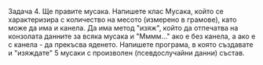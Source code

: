 Задача 4. Ще правите мусака. Напишете клас Мусака, който се характеризира с количество на месото (измерено в грамове), като може да има и канела. Да има метод "изяж", който да отпечатва на конзолата данните за всяка мусака и "Мммм..." ако е без канела, а ако е с канела - да прекъсва яденето. Напишете програма, в която създавате и  "изяждате" 5 мусаки с произволен (псевдослучайни данни) състав.
